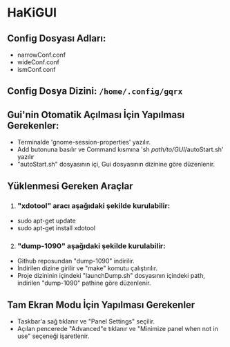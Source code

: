 # HaKiGUI
## Config Dosyası Adları: 
* narrowConf.conf
* wideConf.conf
* ismConf.conf

## Config Dosya Dizini: `/home/.config/gqrx`

## Gui'nin Otomatik Açılması İçin Yapılması Gerekenler:
* Terminalde 'gnome-session-properties' yazılır.
* Add butonuna basılır ve Command kısmına 'sh *path/to/GUI*/autoStart.sh' yazılır 
* "autoStart.sh" dosyasının içi, Gui dosyasının dizinine göre düzenlenir.

## Yüklenmesi Gereken Araçlar
1) ### "xdotool" aracı aşağıdaki şekilde kurulabilir:
* sudo apt-get update
* sudo apt-get install xdotool
2) ### "dump-1090" aşağıdaki şekilde kurulabilir:
* Github reposundan "dump-1090" indirilir.
* İndirilen dizine girilir ve "make" komutu çalıştırılır.
* Proje dizininin içindeki "launchDump.sh" dosyasının içindeki path, indirilen "dump-1090" pathine göre düzenlenir.

## Tam Ekran Modu İçin Yapılması Gerekenler
* Taskbar'a sağ tıklanır ve "Panel Settings" seçilir.
* Açılan pencerede "Advanced"e tıklanır ve "Minimize panel when not in use" seçeneği işaretlenir.
